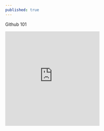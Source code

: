 ```yaml
---
published: true
---
```


Github 101
<iframe frameborder="0" src="http://www.tagxedo.com/art/00838c2105b14d2b" width="300" height="300" scrolling="no"></iframe>
